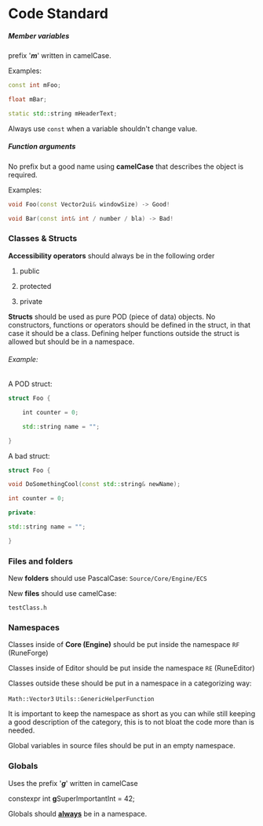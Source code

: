 ## 

# Code Standard

##### Member variables

prefix '***m***' written in camelCase.

Examples:

```c++
const int mFoo;

float mBar;

static std::string mHeaderText;
```

Always use `const` when a variable shouldn't change value.



##### Function arguments

No prefix but a good name using **camelCase** that describes the object is required.

Examples:

```c++
void Foo(const Vector2ui& windowSize) -> Good!

void Bar(const int& int / number / bla) -> Bad!
```



### Classes & Structs

**Accessibility operators** should always be in the following order

1. public

2. protected

3. private



**Structs** should be used as pure POD (piece of data) objects. No constructors, functions or operators should be defined in the struct, in that case it should be a class. Defining helper functions outside the struct is allowed but should be in a namespace.

###### Example:

A POD struct:

```C++
struct Foo {

    int counter = 0;

    std::string name = "";

}
```

A bad struct:

```c++
struct Foo {

void DoSomethingCool(const std::string& newName);

int counter = 0;

private:

std::string name = "";

}
```



### Files and folders

New **folders** should use PascalCase:
`Source/Core/Engine/ECS`



New **files** should use camelCase:

`testClass.h`



### Namespaces

Classes inside of **Core (Engine)** should be put inside the namespace `RF` (RuneForge)

Classes inside of Editor should be put inside the namespace `RE` (RuneEditor)

Classes outside these should be put in a namespace in a categorizing way:

`Math::Vector3` `Utils::GenericHelperFunction`

It is important to keep the namespace as short as you can while still keeping a good description of the category, this is to not bloat the code more than is needed.

Global variables in source files should be put in an empty namespace.



### Globals

Uses the prefix '***g***' written in camelCase

constexpr int **g**SuperImportantInt = 42;

Globals should **<u>always</u>** be in a namespace.
